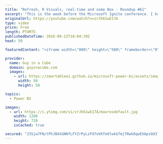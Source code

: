 ```yaml
---
title: "Refresh, R Visuals, real-time and some Box - Roundup #61"
excerpt: "This is the week before the Microsoft Ignite conference. I have some items that span from the cloud to on-premises.  Loading Data From Multiple Excel Workbooks Into Power BI–And Making Sure Data Refresh Works After Publishing (@technitrain) https://blog.crossjoin.co.uk/2016/09/19/loading-data-from-multiple-excel-workbooks-into-power-bi-and-making-sure-data-refresh-works-after-publishing/"
originalUrl: https://youtube.com/watch?v=zrJh61wE17A
type: video
price: Free
length: PT4M7S
publishedDateTime: 2016-09-22T18:04:39Z
heat: 50

featuredContent: "<iframe width=\"800\" height=\"500\" frameborder=\"0\" src=\"https://www.youtube.com/embed/zrJh61wE17A\" allow=\"accelerometer; autoplay; encrypted-media; gyroscope; picture-in-picture\" allowfullscreen></iframe>"

provider:
  name: Guy in a Cube
  domain: guyinacube.com
  images:
    - url: https://smartableai.github.io/microsoft-power-bi/assets/images/organizations/guyinacube.com-50x50.jpg
      width: 50
      height: 50

topics:
  - Power BI

images:
  - url: https://i.ytimg.com/vi/zrJh61wE17A/maxresdefault.jpg
    width: 1280
    height: 720
    isCached: true

secured: "23Sjw7FN/tPhJB4SGNNfLFYZrPyLzF97oVKfe0lwkGfmjTRwk8qwEXApsOd3luwq7SQUK+AnHnHle093e1aGnlLbpiuSMTNWD5Yz4EIlEgdPULJG+NQ+G7c9vugU2V1kR9xz4WFtnrQ8BMjYgiHo7Ea3ijGSIvUajq08dZXYstA1gO+UsAM2YE5PISUyLbD7Plusg6aW11Lq5k8T+kLrP0vtrlWBlh+ypKqVi61xS4SIz5FxFvxtrrLcds/KCq/xOgWNWc+im9NNSCFzW3Z7t1kZpdaWq4HL+/E+NzNuDaXL/3UaZ/XJsVaa0ktYGi2jIGAOCYZ673S7oKscp9fJgES3HQN5xbe7BJNWWYdw7inhTHtneFi7Yx3q98UMJxEJhpuTIEA66wikmhS3KXtNVPX0Xn/FW4Je19kdoIu03HI=;sav23FYJRCIHmHpw8yfrFg=="
---
```


